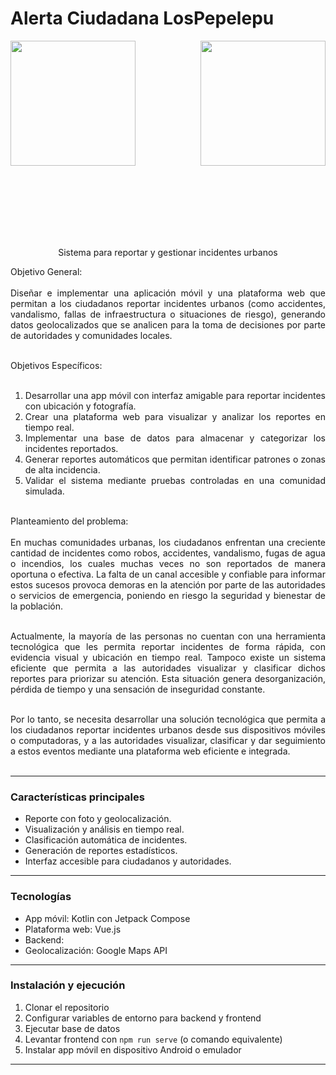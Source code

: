 # Alerta Ciudadana LosPepelepu
<div style="display: flex; justify-content: space-between;">
    <img align="left" src="Logotipo.jpeg" width="200"/>
    <img align="right" src="Logotipo.jpeg" width="200"/>
</div>

<br><br><br><br><br><br>

<p align="center">Sistema para reportar y gestionar incidentes urbanos</p>

<div style="text-align: justify;">
Objetivo General: <br><br>
Diseñar e implementar una aplicación móvil y una plataforma web que permitan a los ciudadanos reportar incidentes urbanos (como accidentes, vandalismo, fallas de infraestructura o situaciones de riesgo), generando datos geolocalizados que se analicen para la toma de decisiones por parte de autoridades y comunidades locales.<br><br>

Objetivos Específicos: <br><br>
1. Desarrollar una app móvil con interfaz amigable para reportar incidentes con ubicación y fotografía.<br>
2. Crear una plataforma web para visualizar y analizar los reportes en tiempo real.<br>
3. Implementar una base de datos para almacenar y categorizar los incidentes reportados.<br>
4. Generar reportes automáticos que permitan identificar patrones o zonas de alta incidencia.<br>
5. Validar el sistema mediante pruebas controladas en una comunidad simulada.<br><br>

Planteamiento del problema: <br><br>
En muchas comunidades urbanas, los ciudadanos enfrentan una creciente cantidad de incidentes como robos, accidentes, vandalismo, fugas de agua o incendios, los cuales muchas veces no son reportados de manera oportuna o efectiva. La falta de un canal accesible y confiable para informar estos sucesos provoca demoras en la atención por parte de las autoridades o servicios de emergencia, poniendo en riesgo la seguridad y bienestar de la población.<br><br>

Actualmente, la mayoría de las personas no cuentan con una herramienta tecnológica que les permita reportar incidentes de forma rápida, con evidencia visual y ubicación en tiempo real. Tampoco existe un sistema eficiente que permita a las autoridades visualizar y clasificar dichos reportes para priorizar su atención. Esta situación genera desorganización, pérdida de tiempo y una sensación de inseguridad constante.<br><br>

Por lo tanto, se necesita desarrollar una solución tecnológica que permita a los ciudadanos reportar incidentes urbanos desde sus dispositivos móviles o computadoras, y a las autoridades visualizar, clasificar y dar seguimiento a estos eventos mediante una plataforma web eficiente e integrada.<br><br>
</div>

---

### Características principales

- Reporte con foto y geolocalización.
- Visualización y análisis en tiempo real.
- Clasificación automática de incidentes.
- Generación de reportes estadísticos.
- Interfaz accesible para ciudadanos y autoridades.

---

### Tecnologías

- App móvil: Kotlin con Jetpack Compose
- Plataforma web: Vue.js
- Backend:
- Geolocalización: Google Maps API

---

### Instalación y ejecución

1. Clonar el repositorio  
2. Configurar variables de entorno para backend y frontend  
3. Ejecutar base de datos 
5. Levantar frontend con `npm run serve` (o comando equivalente)  
6. Instalar app móvil en dispositivo Android o emulador  

---
